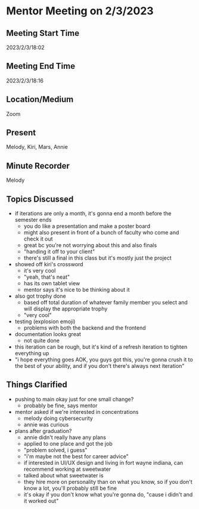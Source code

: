 # Mentor Meeting on 2/3/2023

## Meeting Start Time
2023/2/3/18:02
## Meeting End Time
2023/2/3/18:16

## Location/Medium
Zoom

## Present
Melody, Kiri, Mars, Annie

## Minute Recorder
Melody

## Topics Discussed
- if iterations are only a month, it's gonna end a month before the semester ends
	- you do like a presentation and make a poster board
	- might also present in front of a bunch of faculty who come and check it out
	- great bc you're not worrying about this and also finals
	- "handing it off to your client"
	- there's still a final in this class but it's mostly just the project
- showed off kiri's crossword
	- it's very cool
	- "yeah, that's neat"
	- has its own tablet view
	- mentor says it's nice to be thinking about it
- also got trophy done
	- based off total duration of whatever family member you select and will display the appropriate trophy
	- "very cool"
- testing (explosion emoji)
	- problems with both the backend and the frontend
- documentation looks great
	- not quite done
- this iteration can be rough, but it's kind of a refresh iteration to tighten everything up
- "i hope everything goes AOK, you guys got this, you're gonna crush it to the best of your ability, and if you don't there's always next iteration"
## Things Clarified
- pushing to main okay just for one small change?
	- probably be fine, says mentor
- mentor asked if we're interested in concentrations
	- melody doing cybersecurity
	- annie was curious
- plans after graduation?
	- annie didn't really have any plans
	- applied to one place and got the job
	- "problem solved, i guess"
	- "i'm maybe not the best for career advice"
	- if interested in UI/UX design and living in fort wayne indiana, can recommend working at sweetwater
	- talked about what sweetwater is
	- they hire more on personality than on what you know, so if you don't know a lot, you'll probably still be fine
	- it's okay if you don't know what you're gonna do, "cause i didn't and it worked out"
